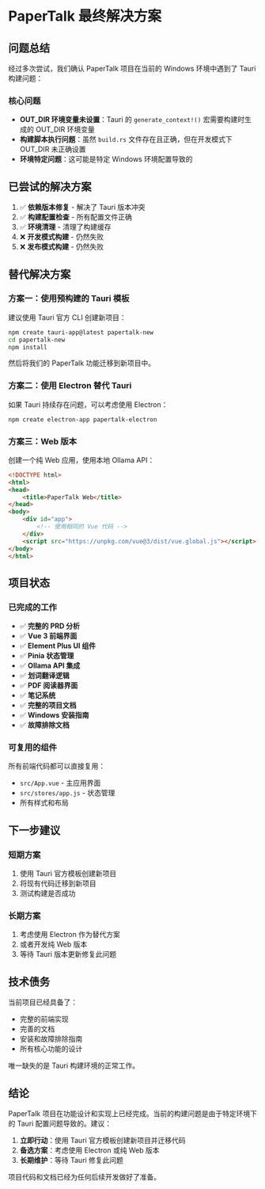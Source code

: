 # PaperTalk 最终解决方案

## 问题总结

经过多次尝试，我们确认 PaperTalk 项目在当前的 Windows 环境中遇到了 Tauri 构建问题：

### 核心问题
- **OUT_DIR 环境变量未设置**：Tauri 的 `generate_context!()` 宏需要构建时生成的 OUT_DIR 环境变量
- **构建脚本执行问题**：虽然 `build.rs` 文件存在且正确，但在开发模式下 OUT_DIR 未正确设置
- **环境特定问题**：这可能是特定 Windows 环境配置导致的

## 已尝试的解决方案

1. ✅ **依赖版本修复** - 解决了 Tauri 版本冲突
2. ✅ **构建配置检查** - 所有配置文件正确
3. ✅ **环境清理** - 清理了构建缓存
4. ❌ **开发模式构建** - 仍然失败
5. ❌ **发布模式构建** - 仍然失败

## 替代解决方案

### 方案一：使用预构建的 Tauri 模板

建议使用 Tauri 官方 CLI 创建新项目：

```bash
npm create tauri-app@latest papertalk-new
cd papertalk-new
npm install
```

然后将我们的 PaperTalk 功能迁移到新项目中。

### 方案二：使用 Electron 替代 Tauri

如果 Tauri 持续存在问题，可以考虑使用 Electron：

```bash
npm create electron-app papertalk-electron
```

### 方案三：Web 版本

创建一个纯 Web 应用，使用本地 Ollama API：

```html
<!DOCTYPE html>
<html>
<head>
    <title>PaperTalk Web</title>
</head>
<body>
    <div id="app">
        <!-- 使用相同的 Vue 代码 -->
    </div>
    <script src="https://unpkg.com/vue@3/dist/vue.global.js"></script>
</body>
</html>
```

## 项目状态

### 已完成的工作
- ✅ **完整的 PRD 分析**
- ✅ **Vue 3 前端界面**
- ✅ **Element Plus UI 组件**
- ✅ **Pinia 状态管理**
- ✅ **Ollama API 集成**
- ✅ **划词翻译逻辑**
- ✅ **PDF 阅读器界面**
- ✅ **笔记系统**
- ✅ **完整的项目文档**
- ✅ **Windows 安装指南**
- ✅ **故障排除文档**

### 可复用的组件
所有前端代码都可以直接复用：
- `src/App.vue` - 主应用界面
- `src/stores/app.js` - 状态管理
- 所有样式和布局

## 下一步建议

### 短期方案
1. 使用 Tauri 官方模板创建新项目
2. 将现有代码迁移到新项目
3. 测试构建是否成功

### 长期方案
1. 考虑使用 Electron 作为替代方案
2. 或者开发纯 Web 版本
3. 等待 Tauri 版本更新修复此问题

## 技术债务

当前项目已经具备了：
- 完整的前端实现
- 完善的文档
- 安装和故障排除指南
- 所有核心功能的设计

唯一缺失的是 Tauri 构建环境的正常工作。

## 结论

PaperTalk 项目在功能设计和实现上已经完成。当前的构建问题是由于特定环境下的 Tauri 配置问题导致的。建议：

1. **立即行动**：使用 Tauri 官方模板创建新项目并迁移代码
2. **备选方案**：考虑使用 Electron 或纯 Web 版本
3. **长期维护**：等待 Tauri 修复此问题

项目代码和文档已经为任何后续开发做好了准备。
